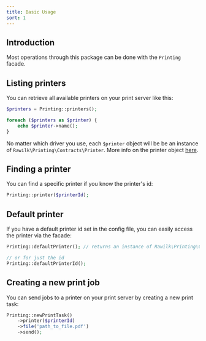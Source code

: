 ```yaml
---
title: Basic Usage
sort: 1
---
```


## Introduction

Most operations through this package can be done with the `Printing` facade.

## Listing printers
You can retrieve all available printers on your print server like this:

```php
$printers = Printing::printers();

foreach ($printers as $printer) {
    echo $printer->name();
}
```

No matter which driver you use, each `$printer` object will be be an instance of `Rawilk\Printing\Contracts\Printer`. More info on the printer object [here](/laravel-printing/{version}/basic-usage/printer).

## Finding a printer
You can find a specific printer if you know the printer's id:

```php
Printing::printer($printerId);
```

## Default printer
If you have a default printer id set in the config file, you can easily access the printer via the facade:

```php
Printing::defaultPrinter(); // returns an instance of Rawilk\Printing\Contracts\Printer if the printer is found

// or for just the id
Printing::defaultPrinterId();
```

## Creating a new print job
You can send jobs to a printer on your print server by creating a new print task:

```php
Printing::newPrintTask()
    ->printer($printerId)
    ->file('path_to_file.pdf')
    ->send();
```
